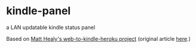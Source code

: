 # kindle-panel

a LAN updatable kindle status panel

Based on [Matt Healy's web-to-kindle-heroku project](https://github.com/lankybutmacho/web-to-kindle-heroku) (original article [here](https://matthealy.com/kindle).)
